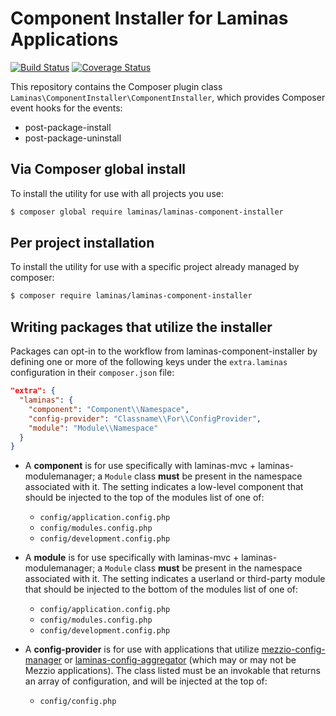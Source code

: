 # Component Installer for Laminas Applications
[![Build Status](https://travis-ci.org/laminas/laminas-component-installer.svg?branch=master)](https://travis-ci.org/laminas/laminas-component-installer)
[![Coverage Status](https://coveralls.io/repos/github/laminas/laminas-component-installer/badge.svg?branch=master)](https://coveralls.io/github/laminas/laminas-component-installer?branch=master)

This repository contains the Composer plugin class `Laminas\ComponentInstaller\ComponentInstaller`,
which provides Composer event hooks for the events:

- post-package-install
- post-package-uninstall

## Via Composer global install

To install the utility for use with all projects you use:

```bash
$ composer global require laminas/laminas-component-installer
```

## Per project installation

To install the utility for use with a specific project already managed by
composer:

```bash
$ composer require laminas/laminas-component-installer
```

## Writing packages that utilize the installer

Packages can opt-in to the workflow from laminas-component-installer by defining
one or more of the following keys under the `extra.laminas` configuration in their
`composer.json` file:

```json
"extra": {
  "laminas": {
    "component": "Component\\Namespace",
    "config-provider": "Classname\\For\\ConfigProvider",
    "module": "Module\\Namespace"
  }
}
```

- A **component** is for use specifically with laminas-mvc + laminas-modulemanager;
  a `Module` class **must** be present in the namespace associated with it.
  The setting indicates a low-level component that should be injected to the top
  of the modules list of one of:
  - `config/application.config.php`
  - `config/modules.config.php`
  - `config/development.config.php`

- A **module** is for use specifically with laminas-mvc + laminas-modulemanager;
  a `Module` class **must** be present in the namespace associated with it.
  The setting indicates a userland or third-party module that should be injected
  to the bottom of the modules list of one of:
  - `config/application.config.php`
  - `config/modules.config.php`
  - `config/development.config.php`

- A **config-provider** is for use with applications that utilize
  [mezzio-config-manager](https://github.com/mtymek/mezzio-config-manager)
  or [laminas-config-aggregator](https://github.com/laminas/laminas-config-aggregator)
  (which may or may not be Mezzio applications). The class listed must be an
  invokable that returns an array of configuration, and will be injected at the
  top of:
  - `config/config.php`
